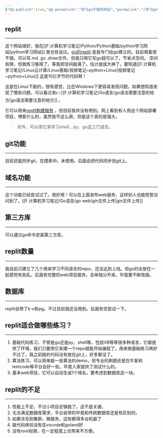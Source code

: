 ```yaml
---
{"dg-publish":true,"dg-permalink":"学习go不错的网站","permalink":"/学习go不错的网站/","noteIcon":"","created":"2023-07-05","updated":""}
---
```



## replit
---
这个网站很好，我在[[F.计算机学习笔记/Python/Python基础/python学习网站\|python学习网站]] 里也有说过。[go的replit](https://replit.com/@sunnydongbowen/GoPractice#%E5%9F%BA%E7%A1%80%E7%BB%83%E4%B9%A0/int_test.go) 是我专门给go建立的。目前用着很不错。可以写.md .go  .draw文件。但我只用它写go就可以了。节省点空间。
空间有限，但我练习够用了。等我把空间敲满了。估计就成大神了。要知道[[F.计算机学习笔记/Linux云计算/Linux基础/视频笔记~python+Linux\|视频笔记~python+Linux]]  这是10亿字节的代码啊！

这是在Linux下敲的，很有感觉，比在Windows下更容易发现问题。如果想知道发现了哪些问题，可以看过来👉[[F.计算机学习笔记/Go语言/go语法需要注意的地方\|go语法需要注意的地方]] 。

它可以用来[replit构建服务](https://www.36dianping.com/qa/7958.html)  ，但目前我并没有用到。网上看到有人用这个网站部署项目，博客什么的，虽然我不这么用，但是这个真的是强大。

> 另外，可以用它来学习shell，py，go这三门语言。


##  git功能
---
目前还能同步git，在摸索中。未使用。后面会把代码同步到git上。

## 域名功能
---
这个功能已经尝试过了。很好用！可以在上面发布web服务，这样别人也能短暂访问到了。[[F.计算机学习笔记/Go语言/go web/gin文件上传\|gin文件上传]]

## 第三方库
---
可以通过go命令安装第三方库。

## replit数量
---
我目前只建立了几个用来学习不同语言的repo，还没达到上线。但go的全放在一起感觉有些乱。后面有完整的web项目服务，会单独分开来。毕竟要不断改版。

## 数据库
---
replit自带了k-v和pg。不过目前我还没用到。后面有空尝试一下。

##  replit适合做哪些练习？
---
1. 基础代码练习，不管是go还是py，shell等。包括VB等等很多种语言，它都提供了环境，我们只要用它来建一个repo就能开始编程了。用来做基础练习再好不过了。我之前敲的代码没有放在git上，好多都没了。
2. 算法练习，可以简单敲一些算法的demo，但专业的刷题还是在牛客和leetcode等平台会好一些。毕竟人家提供了测试什么的。
3. 基本web项目，它可以自动生成1个域名，要考虑到数据库这一块。

## replit的不足
---
1. 性能上不足，不过小项目足够跑了。这不是关键。
2. 无法满足数据库需求，平台自带的毕竟和传统数据库还是有区别的。
3. 如果涉及到集群，微服务，这些都得多台机器了
4. 敲代码体验没有在vscode和goland好
5. 没有root权限，在一定程度上也带来不方便。
